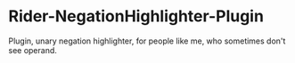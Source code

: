 # Rider-NegationHighlighter-Plugin
Plugin, unary negation highlighter, for people like me, who sometimes don't see operand.
